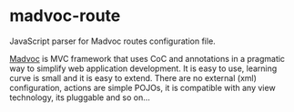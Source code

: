 madvoc-route
============

JavaScript parser for Madvoc routes configuration file.

[Madvoc](http://jodd.org/doc/madvoc/) is MVC framework that uses CoC and annotations in a pragmatic way to simplify web application development. It is easy to use, learning curve is small and it is easy to extend. There are no external (xml) configuration, actions are simple POJOs, it is compatible with any view technology, its pluggable and so on…
